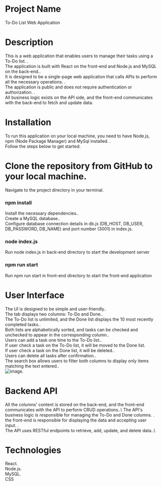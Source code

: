 # Project Name
To-Do List Web Application

# Description
This is a web application that enables users to manage their tasks using a To-Do list. .\
The application is built with React on the front-end and Node.js and MySQL on the back-end..\
It is designed to be a single-page web application that calls APIs to perform all the necessary operations. .\
The application is public and does not require authentication or authorization. .\
All business logic exists on the API side, and the front-end communicates with the back-end to fetch and update data.

# Installation
To run this application on your local machine, you need to have Node.js, npm (Node Package Manager) and MySql installed. .\
Follow the steps below to get started:

# Clone the repository from GitHub to your local machine.
   Navigate to the project directory in your terminal.
### npm install 
  Install the necessary dependencies..\
  Create a MySQL database..\
  Configure database connection details in db.js (DB_HOST, DB_USER, DB_PASSWORD, DB_NAME) and port number (3001) in index.js.
### node index.js
  Run node index.js in back-end directory to start the development server
### npm run start
  Run npm run start in front-end directory to start the front-end application 

# User Interface
The UI is designed to be simple and user-friendly..\
The tab displays two columns: To-Do and Done..\
The To-Do list is unlimited, and the Done list displays the 10 most recently completed tasks..\
Both lists are alphabetically sorted, and tasks can be checked and unchecked to appear in the corresponding column..\
Users can add a task one time to the To-Do list..\
If user check a task on the To-Do list, it will be moved to the Done list.\
If user check a task on the Done list, it will be deleted..\
Users can delete all tasks after confirmation..\
The search box allows users to filter both columns to display only items matching the text entered..\
![image](https://user-images.githubusercontent.com/121654126/232080979-7b550f9f-bb5e-4d17-8fc8-8cac8895471b.png).

# Backend API
All the columns' content is stored on the back-end, and the front-end communicates with the API to perform CRUD operations..\ 
The API's business logic is responsible for managing the To-Do and Done columns. .\
the front-end is responsible for displaying the data and accepting user input. .\
The API uses RESTful endpoints to retrieve, add, update, and delete data..\

# Technologies
React.\
Node.js.\
MySQL.\
CSS


